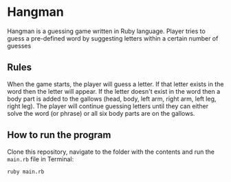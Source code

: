 # Hangman
Hangman is a guessing game written in Ruby language. Player tries to guess a pre-defined word by suggesting letters within a certain number of guesses

## Rules
When the game starts, the player will guess a letter. If that letter exists in the word then the letter will appear. If the letter doesn't exist in the word then a body part is added to the gallows (head, body, left arm, right arm, left leg, right leg). The player will continue guessing letters until they can either solve the word (or phrase) or all six body parts are on the gallows.

## How to run the program
Clone this repository, navigate to the folder with the contents and run the `main.rb` file in Terminal:

```
ruby main.rb
```
